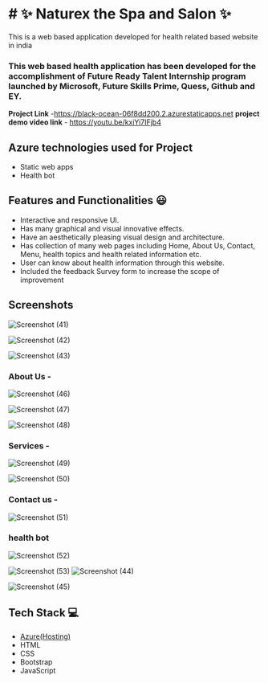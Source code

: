 # # ✨  Naturex the Spa and Salon ✨

This is a web based application developed for health related based website in india

### This web based health application has been developed for the accomplishment of Future Ready Talent Internship program launched by Microsoft, Future Skills Prime, Quess, Github and EY.


**Project Link** -https://black-ocean-06f8dd200.2.azurestaticapps.net
**project demo video link** - https://youtu.be/kxiYi7IFjb4

## Azure technologies used for Project

- Static web apps
- Health bot

## Features and Functionalities 😃

- Interactive and responsive UI.
- Has many graphical and visual innovative effects.
- Have an aesthetically pleasing visual design and architecture.
- Has collection of many web pages including Home, About Us, Contact, Menu, health topics and health related information etc.
- User can know about health information through this website.
- Included the feedback Survey form to increase the scope of improvement 

## Screenshots


![Screenshot (41)](https://user-images.githubusercontent.com/117458532/209764356-ac78e372-8484-4aae-9b01-d06438394650.png)


   ![Screenshot (42)](https://user-images.githubusercontent.com/117458532/209764359-949ff54c-09fb-45fb-9a5c-9b99b442d669.png)

![Screenshot (43)](https://user-images.githubusercontent.com/117458532/209764366-65de27d8-6c57-406e-9062-8d3e3c9cbeda.png)

### About Us -
![Screenshot (46)](https://user-images.githubusercontent.com/117458532/209764404-4ed0a1bf-8508-4693-a060-a9b69b7c5356.png)

![Screenshot (47)](https://user-images.githubusercontent.com/117458532/209764413-5c543634-0ae0-454a-836a-28da24699ca1.png)

![Screenshot (48)](https://user-images.githubusercontent.com/117458532/209764422-0cce7bc8-e208-4f3f-9f51-e648521a2756.png)

### Services -

![Screenshot (49)](https://user-images.githubusercontent.com/117458532/209764432-5d7be609-5ef4-4791-adcc-0bb712ca1881.png)

![Screenshot (50)](https://user-images.githubusercontent.com/117458532/209764440-7ef27385-054a-4259-ab60-38c97984ba55.png)

### Contact us -

![Screenshot (51)](https://user-images.githubusercontent.com/117458532/209764456-54f8d3c8-bce2-4cc8-890e-33308ab2925a.png)


### health bot

![Screenshot (52)](https://user-images.githubusercontent.com/117458532/209764467-776ce99a-7ce4-4eb9-a336-e7856cfd79d8.png)

![Screenshot (53)](https://user-images.githubusercontent.com/117458532/209764473-6d89f8a1-1f8e-48cc-94cb-557612eb7af0.png)
![Screenshot (44)](https://user-images.githubusercontent.com/117458532/209764490-ae3bf5be-7146-4647-8afa-812b4ab78a44.png)

![Screenshot (45)](https://user-images.githubusercontent.com/117458532/209764503-0b5bbcd7-e1f5-4e57-b359-1766031d9ca9.png)

## Tech Stack 💻

- [Azure(Hosting)](https://azure.microsoft.com/en-in/features/azure-portal/)
- HTML
- CSS
- Bootstrap
- JavaScript
